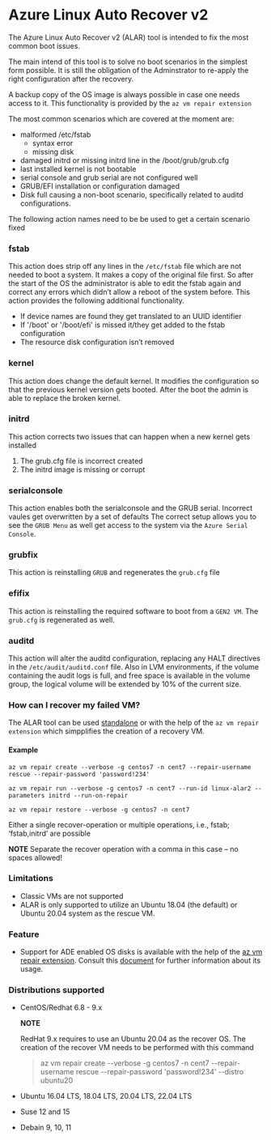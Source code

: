 # Azure Linux Auto Recover v2

The Azure Linux Auto Recover v2 (ALAR) tool is intended to fix the most common boot issues.

The main intend of this tool is to solve no boot scenarios in the simplest form possible. It is still the obligation of the Adminstrator to re-apply the right configuration after the recovery.

A backup copy of the OS image is always possible in case one needs access to it. This functionality is provided by the `az vm repair extension`


The most common scenarios which are covered at the moment are:

* malformed /etc/fstab 
  * syntax error
  * missing disk
* damaged initrd or missing initrd line in the /boot/grub/grub.cfg
* last installed kernel is not bootable
* serial console and grub serial are not configured well
* GRUB/EFI installation or configuration damaged
* Disk full causing a non-boot scenario, specifically related to auditd configurations.

The following action names need to be be used to get a certain scenario fixed 
### fstab
This action does strip off any lines in the `/etc/fstab` file which are not needed to boot a system. It makes a copy of the original file first. So after the start of the OS the administrator is able to edit the fstab again and correct any errors which didn’t allow a reboot of the system before. This action provides the following additional functionality.
-	If device names are found they get translated to an UUID identifier
-	If '/boot' or '/boot/efi' is missed it/they get added to the fstab configuration
-	The resource disk configuration isn’t removed


### kernel
This action does change the default kernel.
It modifies the configuration so that the previous kernel version gets booted. After the boot the admin is able to replace the broken kernel.

### initrd
This action corrects two issues that can happen when a new kernel gets installed 
1. The grub.cfg file is incorrect created
2. The initrd image is missing or corrupt

### serialconsole
This action enables both the serialconsole and the GRUB serial. Incorrect vaules get overwritten by a set of defaults
The correct setup allows you to see the `GRUB Menu` as well get access to the system via the `Azure Serial Console`.

### grubfix
This action is reinstalling `GRUB` and regenerates the `grub.cfg` file

### efifix
This action is reinstalling the required software to boot from a `GEN2 VM`. The `grub.cfg` is regenerated as well.

### auditd
This action will alter the auditd configuration, replacing any HALT directives in the `/etc/audit/auditd.conf` file. Also in LVM environments, if the volume containing the audit logs is full, and free space is available in the volume group, the logical volume will be extended by 10% of the current size.

### How can I recover my failed VM?
The ALAR tool can be used [standalone](doc/standalone.md) or with the help of the `az vm repair extension` which simpplifies the creation of a recovery VM. 

#### Example ####
    az vm repair create --verbose -g centos7 -n cent7 --repair-username rescue --repair-password 'password!234'

    az vm repair run --verbose -g centos7 -n cent7 --run-id linux-alar2 --parameters initrd --run-on-repair

    az vm repair restore --verbose -g centos7 -n cent7

Either a single recover-operation or multiple operations, i.e., fstab; ‘fstab,initrd’ are possible

**NOTE**
Separate the recover operation with a comma in this case – no spaces allowed!

### Limitations
* Classic VMs are not supported
* ALAR is only supported to utilize an Ubuntu 18.04 (the default) or Ubuntu 20.04 system as the rescue VM.

### Feature
* Support for ADE enabled OS disks is available with the help of the [az vm repair extension](https://learn.microsoft.com/en-us/cli/azure/vm/repair?view=azure-cli-latest). Consult this [document](https://learn.microsoft.com/en-us/troubleshoot/azure/virtual-machines/repair-linux-vm-using-azure-virtual-machine-repair-commands) for further information about its usage.

### Distributions supported
* CentOS/Redhat 6.8 - 9.x

  **NOTE**

  RedHat 9.x requires to use an Ubuntu 20.04 as the recover OS. The creation of the recover VM needs to be performed with this command
  >az vm repair create --verbose -g centos7 -n cent7 --repair-username rescue --repair-password 'password!234’ --distro ubuntu20
* Ubuntu 16.04 LTS, 18.04 LTS, 20.04 LTS, 22.04 LTS
* Suse 12 and 15
* Debain 9, 10, 11

